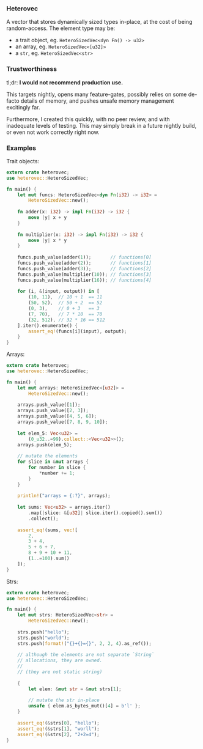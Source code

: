 
### Heterovec

A vector that stores dynamically sized types in-place, at the cost of being 
random-access. The element type may be:

- a trait object, eg. `HeteroSizedVec<dyn Fn() -> u32>`
- an array, eg. `HeteroSizedVec<[u32]>`
- a `str`, eg. `HeteroSizedVec<str>`

### Trustworthiness

tl;dr: **I would not recommend production use.**

This targets nightly, opens many feature-gates, possibly relies on some de-facto details
of memory, and pushes unsafe memory management excitingly far. 

Furthermore, I created this quickly, with no peer review, and with inadequate levels of
testing. This may simply break in a future nightly build, or even not work correctly
right now.    

### Examples

Trait objects:

```rust
extern crate heterovec;
use heterovec::HeteroSizedVec;

fn main() {
    let mut funcs: HeteroSizedVec<dyn Fn(i32) -> i32> =
        HeteroSizedVec::new();
    
    fn adder(x: i32) -> impl Fn(i32) -> i32 {
        move |y| x + y
    }
    
    fn multiplier(x: i32) -> impl Fn(i32) -> i32 {
        move |y| x * y
    }
    
    funcs.push_value(adder(1));       // functions[0]
    funcs.push_value(adder(2));       // functions[1]
    funcs.push_value(adder(3));       // functions[2]
    funcs.push_value(multiplier(10)); // functions[3]
    funcs.push_value(multiplier(16)); // functions[4]
    
    for (i, &(input, output)) in [
        (10, 11),  // 10 + 1  == 11
        (50, 52),  // 50 + 2  == 52
        (0, 3),    // 0 + 3   == 3
        (7, 70),   // 7 * 10  == 70
        (32, 512), // 32 * 16 == 512
    ].iter().enumerate() {
        assert_eq!(funcs[i](input), output);
    }
}
```

Arrays:

```rust
extern crate heterovec;
use heterovec::HeteroSizedVec;

fn main() {
    let mut arrays: HeteroSizedVec<[u32]> = 
        HeteroSizedVec::new();
    
    arrays.push_value([1]);
    arrays.push_value([2, 3]);
    arrays.push_value([4, 5, 6]);
    arrays.push_value([7, 8, 9, 10]);
    
    let elem_5: Vec<u32> = 
        (0_u32..=99).collect::<Vec<u32>>();
    arrays.push(elem_5);
    
    // mutate the elements
    for slice in &mut arrays {
        for number in slice {
            *number += 1;
        }
    }
    
    println!("arrays = {:?}", arrays);
    
    let sums: Vec<u32> = arrays.iter()
        .map(|slice: &[u32]| slice.iter().copied().sum())
        .collect();
        
    assert_eq!(sums, vec![
        2,
        3 + 4,
        5 + 6 + 7,
        8 + 9 + 10 + 11,
        (1..=100).sum()
    ]);
}
```

Strs:

```rust
extern crate heterovec;
use heterovec::HeteroSizedVec;

fn main() {
    let mut strs: HeteroSizedVec<str> = 
        HeteroSizedVec::new();
    
    strs.push("hello");
    strs.push("world");
    strs.push(format!("{}+{}={}", 2, 2, 4).as_ref());
 
    // although the elements are not separate `String` 
    // allocations, they are owned.
    //
    // (they are not static string)
    
    {
        let elem: &mut str = &mut strs[1];
        
        // mutate the str in-place
        unsafe { elem.as_bytes_mut()[4] = b'l' };
    }
    
    assert_eq!(&strs[0], "hello");
    assert_eq!(&strs[1], "worll"); 
    assert_eq!(&strs[2], "2+2=4");
}

```